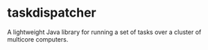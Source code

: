 taskdispatcher
==============

A lightweight Java library for running a set of tasks over a cluster of multicore computers.
